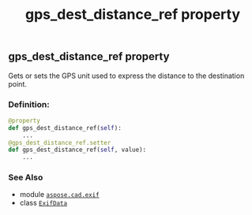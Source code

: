 ﻿---
title: gps_dest_distance_ref property
second_title: Aspose.CAD for Python via .NET API References
description: 
type: docs
weight: 450
url: /python-net/aspose.cad.exif/exifdata/gps_dest_distance_ref/
is_root: false
---

## gps_dest_distance_ref property


Gets or sets the GPS unit used to express the distance to the destination point.
### Definition:
```python
@property
def gps_dest_distance_ref(self):
    ...
@gps_dest_distance_ref.setter
def gps_dest_distance_ref(self, value):
    ...
```

### See Also
* module [`aspose.cad.exif`](../../)
* class [`ExifData`](/cad/python-net/aspose.cad.exif/exifdata)
